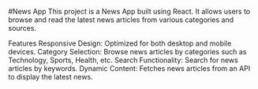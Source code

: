 #News App
This project is a News App built using React. It allows users to browse and read the latest news articles from various categories and sources.

Features
Responsive Design: Optimized for both desktop and mobile devices.
Category Selection: Browse news articles by categories such as Technology, Sports, Health, etc.
Search Functionality: Search for news articles by keywords.
Dynamic Content: Fetches news articles from an API to display the latest news.
